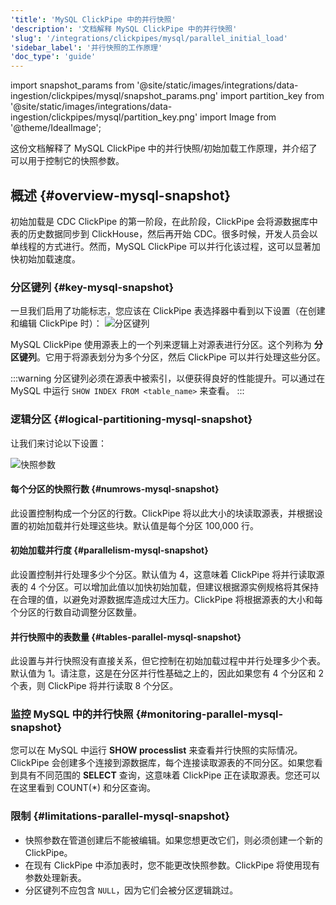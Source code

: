 ```yaml
---
'title': 'MySQL ClickPipe 中的并行快照'
'description': '文档解释 MySQL ClickPipe 中的并行快照'
'slug': '/integrations/clickpipes/mysql/parallel_initial_load'
'sidebar_label': '并行快照的工作原理'
'doc_type': 'guide'
---
```


import snapshot_params from '@site/static/images/integrations/data-ingestion/clickpipes/mysql/snapshot_params.png'
import partition_key from '@site/static/images/integrations/data-ingestion/clickpipes/mysql/partition_key.png'
import Image from '@theme/IdealImage';

这份文档解释了 MySQL ClickPipe 中的并行快照/初始加载工作原理，并介绍了可以用于控制它的快照参数。

## 概述 {#overview-mysql-snapshot}

初始加载是 CDC ClickPipe 的第一阶段，在此阶段，ClickPipe 会将源数据库中表的历史数据同步到 ClickHouse，然后再开始 CDC。很多时候，开发人员会以单线程的方式进行。然而，MySQL ClickPipe 可以并行化该过程，这可以显著加快初始加载速度。

### 分区键列 {#key-mysql-snapshot}

一旦我们启用了功能标志，您应该在 ClickPipe 表选择器中看到以下设置（在创建和编辑 ClickPipe 时）：
<Image img={partition_key} alt="分区键列" size="md"/>

MySQL ClickPipe 使用源表上的一个列来逻辑上对源表进行分区。这个列称为 **分区键列**。它用于将源表划分为多个分区，然后 ClickPipe 可以并行处理这些分区。

:::warning
分区键列必须在源表中被索引，以便获得良好的性能提升。可以通过在 MySQL 中运行 `SHOW INDEX FROM <table_name>` 来查看。
:::

### 逻辑分区 {#logical-partitioning-mysql-snapshot}

让我们来讨论以下设置：

<Image img={snapshot_params} alt="快照参数" size="md"/>

#### 每个分区的快照行数 {#numrows-mysql-snapshot}
此设置控制构成一个分区的行数。ClickPipe 将以此大小的块读取源表，并根据设置的初始加载并行处理这些块。默认值是每个分区 100,000 行。

#### 初始加载并行度 {#parallelism-mysql-snapshot}
此设置控制并行处理多少个分区。默认值为 4，这意味着 ClickPipe 将并行读取源表的 4 个分区。可以增加此值以加快初始加载，但建议根据源实例规格将其保持在合理的值，以避免对源数据库造成过大压力。ClickPipe 将根据源表的大小和每个分区的行数自动调整分区数量。

#### 并行快照中的表数量 {#tables-parallel-mysql-snapshot}
此设置与并行快照没有直接关系，但它控制在初始加载过程中并行处理多少个表。默认值为 1。请注意，这是在分区并行性基础之上的，因此如果您有 4 个分区和 2 个表，则 ClickPipe 将并行读取 8 个分区。

### 监控 MySQL 中的并行快照 {#monitoring-parallel-mysql-snapshot}
您可以在 MySQL 中运行 **SHOW processlist** 来查看并行快照的实际情况。ClickPipe 会创建多个连接到源数据库，每个连接读取源表的不同分区。如果您看到具有不同范围的 **SELECT** 查询，这意味着 ClickPipe 正在读取源表。您还可以在这里看到 COUNT(*) 和分区查询。

### 限制 {#limitations-parallel-mysql-snapshot}
- 快照参数在管道创建后不能被编辑。如果您想更改它们，则必须创建一个新的 ClickPipe。
- 在现有 ClickPipe 中添加表时，您不能更改快照参数。ClickPipe 将使用现有参数处理新表。
- 分区键列不应包含 `NULL`，因为它们会被分区逻辑跳过。
